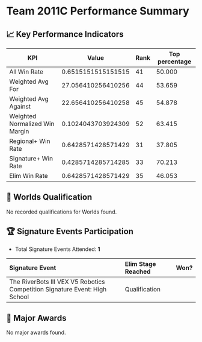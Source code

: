 # Team 2011C Performance Summary

## 📈 Key Performance Indicators
| KPI | Value | Rank | Top percentage |
| --- | ----- | ---- | ----- |
| All Win Rate | 0.6515151515151515 | 41 | 50.000 |
| Weighted Avg For | 27.056410256410256 | 44 | 53.659 |
| Weighted Avg Against | 22.656410256410258 | 45 | 54.878 |
| Weighted Normalized Win Margin | 0.1024043703924309 | 52 | 63.415 |
| Regional+ Win Rate | 0.6428571428571429 | 31 | 37.805 |
| Signature+ Win Rate | 0.4285714285714285 | 33 | 70.213 |
| Elim Win Rate | 0.6428571428571429 | 35 | 46.053 |


## 🎯 Worlds Qualification
No recorded qualifications for Worlds found.

## 🏆 Signature Events Participation
- Total Signature Events Attended: **1**

| Signature Event | Elim Stage Reached | Won? |
|:----------------|:-------------------|:----|
| The RiverBots III VEX V5 Robotics Competition Signature Event: High School | Qualification |  |


## 🥇 Major Awards
No major awards found.
